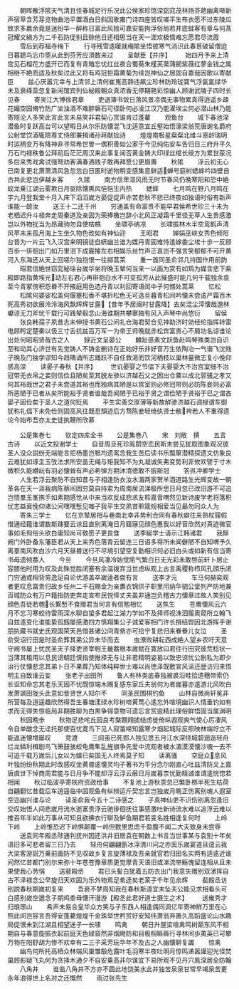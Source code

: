 <!-- { "loadSidebar": true } -->
　　朝晖散浮隂天气清且佳春城足行乐况此公侯家珍馆深窈窕茂林扬芬葩幽禽啭新声宿草含芳芽览物曲池平置酒白日斜因歌雍门诗四座皆叹嗟平生布衣愿不过东陵瓜致求多嬴余竟是迷纷华一醉称日富此风独可嘉安能拘浮俗局若井底蛙客有章与何髙冠耀文緺方为二千石防促别且赊他日还相思当在天一涯欢极情难忘愿君尽流霞
　　雪后到荐福寺梅下
　　行寻残雪逺暖就梅隂坐悟彼寒气消识此春景破留僧迨日暮聼鸟忘巾堕从此到芬芳应湏数来过
　　呈献臣【并序】
　　始四月予来上清宫见石榴花方盛开已而复有青箱忘忧红丝夜合蜀葵朱槿芙蕖蒲劒紫薇红蓼金钱之属相继不絶而适及秋矣过此又将有鸡冠拒霜黄菊为续岂神仙之居固自嘉哉因歌以寄献臣
　　兹心厌嚣宂幸与上清邻上清何崔嵬高静违飙尘珍林防玲珑寳气浮氤氲绿华未及衰绛蘂忽复新闲馆宾列仙秘殿朝众真浓香无停期艳彩惊幽人顾谢武陵子四时长见春
　　寄吴江大博徐君章
　　吏退簿书敛日落风景凉偶无事物累真得逍遥乡疎花媚空园脩竹防广坐浊酒不难醉磐石可径卧何必凌江汉乃能濯埃尘何必潜山林乃能寄隠沦人多笑此言此言未易笑非君契心赏谁肯过蓬藋
　　观鱼台
　　城下春池深潜鱼时复跃高台可以望暇日从尔乐防懐混飞沈适意宜丘壑始悟濠梁翁荒唐谢名爵府公射堂饮酒辄陪尊丈侍郎兼揖诸孙拜献拙诗
　　煌煌南极星粲粲北维斗禀龄瑞明时运柄变万有降神非寻常希世曽一偶积善如公家于今见纯佑安车告归日三府升平久万石均禄秩鲁公拜前后茫茫周汉来此事复闻否黄金铸大印绿丝绾长绶方为累世荥况多后来秀戏禽试强弩劝客满春酒贱子敢再拜愿公更眉夀
　　秋隂
　　浮云初无心已南复更北萧萧清风急忽忽白日匿时逝物稍变感集意鲜适蝉号庭树蟋蟀吟四壁自古共此悲岂伊越乡客
　　久隂
　　南方信卑湿风雨无时节春风仍晩寒阳和恐中絶蛟龙乗江湖云雾欺日月驱除懐熏风悒悒生内热
　　蟋蟀
　　七月鸣在野八月鸣在宇九月登我堂十月入床下滔滔嵗方晏促促声亦苦悲秋不悲已终夜如独语时俗有新声谁能一聼汝
　　送王十二还干州
　　穷通盖有命富贵不能早君侯希世珍三十未为老栖迟升斗禄奔走周秦道及亲固为荣捧檄岂辞小北风正凝霜千里径无草人生贵感激岂以外物扰当为昂藏驹勿自使枯槁
　　坐啸亭纳凉
　　长啸振林木半空鸾鹤声清风苹末来孤月海上生坐久物色改如有神仙迎
　　王昭君
　　婵娟巫峡女秀色倾阳台昔为一片云飞入汉宫来明镜徒自姸幽兰谁为媒丹青固难恃逺嫁委尘埃十歩一反顾百歩一徘徊出门如万里泪下成霰摧左右相娱乐丝竹声正哀岂不强言笑郁郁不可开黄河入东海还从天上回嗟尔独抱恨一往掷蒿莱
　　重一首同圣俞邻几持国作用前韵
　　昭君信絶世窈窕秘瑶台嵗华坐将晩玉辇何当来一以画为赏有如鸩为媒含悲下紫殿即路指黄埃光动左右君心再徘徊白水不可变孤芳从此摧盛时能几何千载独余哀至今青冢傍积怨昬不开掖庭用色选丹青以利回寄语闺中子何憾处蒿莱
　　忆松
　　松隂何婆娑松盖何偃蹇松香不堪折松色无可选旦暮青松间吟懐未尝逺严霜百木死高秀初欲展泠泠海风飘辉辉甘露【昔年予居闽时甘露降】去矣混尘滓懐哉邈林巘谅无刀斧忧千载行可践辇毂念山海谁期共攀搴独有风入声琴中尚悠衍
　　留侯
　　张良韩孺子夙昔志未伸授书黄石公问礼仓海君契合见神助济时効经纶指挥转雷电顾盻定楚秦以伋三寸舌抗兹百万军一为帝王师晩就赤松宾富贵心不屑功名谅谁论出处何昭昭贤哉古之人
　　録近文呈晏公
　　麟趾感素文跃鱼赴鸣琴殊类岂自识至和动其心济世有先觉铸人不铸金删诗在正始好乐非好音万生依陶冶一气谐飞沈贱子晩及门独学谬知今趋隅诵所志踊跃不自任救渇而饮河栖枝以巢林量微志复小俛仰感高深
　　读晏子春秋【并序】
　　世讥晏婴之节偪下夫晏婴大不治宫室细不治冠带无衣帛之妾则信俭且陋矣至其脱左骖以济越石父之困出仓粟以成北郭骚之孝又何其裕哉世之君子未尝道其裕也而独病其陋是以宫室则必修冠带则必防陈妾则必富所恶陋于已者从矣所能裕于贤者谁哉吾闻陋于已裕于贤之谓俭陋于贤裕于已之谓吝晏子固俭矣于圣人之道何贬焉
　　平生实善交厚薄等新故觧骖济越石调禄谓车御犹称礼偪下未免俭则固高风往既息頽迹后方骛陈妾轻绮纨贤士敝袴若人不重得遗论今始布吾亦太史徒执鞭所欣慕














　　公是集巻七
　　钦定四库全书
　　公是集巻八
　　宋　刘敞　撰
　　五言古诗
　　以近文投谢学士
　　自昔周旦死珍鳯閟空峦民斯未尝见犹取图象观况彼圣人没众説纷无端能言拒杨墨岂秪均遗鸾念我生苦后读书乐瓢箪潜精探遗文仿象良云难犹如琢圭玉攷法求所安虽无绳与矩我知不为丸凝诚矢弗变势利非攸欢譬于寸木微积久能巑岏有羽必懐耸有声必希弹方期沐清徳敢不振斯冠
　　答呉冲卿学士
　　人生若浮云聚防不自知昔与子相逢防衣汝水湄两家贺羊酒道路生光辉变故一朝革各在天一涯我病陈蔡间固穷莫自持君为周南居流涕极所思日月忽已改旧游不可追岂悟羣玉峯携手如素期感怆从中来当欢反成悲求友聆嘉音喟然见新诗废学老将落积忧志益衰俛仰诸公间嘿嘿慙见嗤子我平生交夙昔聆箴规相爱当见朂勿同众人为
　　寄朱三学士
　　忆在京辇居相与巷南北幸非势利合同有春秋癖往来熟杖屦假借通经籍谁谓数斯疎要云谅且直别离淹日月寤寐见顔色惠我以好音欣然对真迹微官事如毛徇俗头欲白庸知尚可敎愿子更良食
　　送李綖学士请示江韩诸君
　　我醉阙门外卧备东藩臣君从天上来秀色落青云留连三日语多得所未闻僻陋不自知喟予久离羣南风吹白沙六月天昼昬送行不尽境引望空复勤相识何必旧白头或如新有信当寄书毋遗倾葢人
　　今旦
　　今旦风凄冷始觉隂气繁白日无光彩未敢啓前轩卜居止容膝他时用为叹及此殊觉胜闭塞有余温拨弃当世虑纵观上古言禹稷称栉风孔顔乐闭门穷通或相背劳逸足自论优游盖卒嵗逹者尝有言
　　送李才元
　　车马何赫奕观者更叹息冨贵归故乡任州二千石赐金为亲夀衣锦供子职里闬纳华驷公堂列严防地兼百城防众有万户籍指防吏奔走宣布民悦怿丈夫虽非通岂负稽古力懐章过故人笑别见顔色吾徒若匏长繋慙不食赠君当何言有信勉相忆
　　送焦生
　　苍鹰懐风云六月不忘习寒蛟待雷雨深水聊自蛰多君起江湖力学如不及择师视洙泗履奥窥所立翰飞自兹逺变化谁能絷孤劔屡感激四方慎翔集公子诚爱客相门许长揖结辔因北游挥手谢朋执藏书就史氏观国荣天邑借甚诸公间青紫亦可拾宁复悲归来眷眷儿女泣
　　圣俞受诏行田是时圣俞葬其弟公异未毕而去
　　虫潦败耕耘西成絶人望乡农吁天意守阙书屡上忧民圣天子择吏贤宰相王畿葢根本嵗赋在寛放曰君往行田究彼荒稔状一当薄其租用以息民谤朝廷慎指使推择无与让非君精明姿曷以致忠谅忧公剧私为即夕治行仗懐悲念其弟卜日不果葬乃知体纯粹世士难以尚徳泽既敷宣风谣还歴访归来悟明主自致谁云妄
　　张老子出田所
　　鲁人有林类底春独被裘沿畦拾遗穗带索仍长讴知命忘其老乐天固不忧既惊端木赐复感东家丘夫翁何为者嵗暮亦逺游北风吹白发萧飒田陇头此意如昔贤世人知尔不
　　同圣民围棋钓鱼
　　山林自微尚轩冕非所营每及逍遥趣欣然得吾生春塘漾绿水珍树啼黄莺心逺忘外喧境幽识人情垂钓如有求而无得失惊临局非期胜聊为白黒争得意物可遗忘言赏逾精此理俗鲜悟固当属渊明
　　秋园晩歩
　　秋物足悲咤丘园良考槃翺翔摅结虑徙倚纵遐观爽气使心厉凄风令自单酸念无迳托那使百忧寛鸟下见人寂螀啼知露寒夕烟起城际反照映林端竚立不能返迷懐増屡叹
　　竞渡
　　三闾虽已死郢人独见思五月江水深绕城碧逦迤轻舟烂龙鳞利楫剧鸟飞箫鼓骇蛟龟鹰隼乱旌旗争先爱中流观者被水湄漠漠懐沙魂一去不可追千载万嵗后儿女以为嬉已矣国无人终焉莫子知
　　读离骚
　　空庭众息风叶独纷纷秋期此时改感叹坐黄昬逺懐灵均子著书为平分念尔刚直心吐兹清防文上嘉唐虞世下悼商周君能与日月争不能却浮云浮云蔽日月嵗暮柰忧勤精诚谁谓逺恍惚若相闻
　　秋过临波亭寄陜府资政给事
　　不复池上游秋意忽已繁卧桞半死生枯荷自翩翻忆昔载后车逍遥临中园观鱼有纵辨运斤契忘言岂独嵗月晩正伤离别魂人遐室空迩幽兴谁与论
　　读圣俞我今五十二诗感之
　　子真神仙吏不识伤别离忽逢旧交叹始悟人间悲嵗月流水逝富贵浮云驰徘徊抚往事感激吐新诗流水难以追浮云难以推百年半如此万事从可知且欲拂衣行聊及鲈鱼期君若变名姓相逢复何时
　　上岭下岭
　　上岭惟恐迟下岭惧颠覆一岭但数里思虑千盈腹不闻二大夫致身未尝辱
　　送袁同年殿丞陟通判抚州因还洪井旧居袁在朝数上书言当世事某与袁别十年矣语旧多可悲者留三日乃去
　　轻舟何翩翩斵冰浮清川问之亦奚乐嵗宴道且邅云我大梁客游説万乗前画防不见収故乡复言旋薄禄及吾亲就官若归田名实两有适逺近谁间然忆昔都门别尔来弥十年苍苍豫章质更觉摩青天语旧或涕流举觞愧留连相从且未果使我心劳悁
　　送裴殿丞
　　君已头髪白犹着五防衣出门我意失赠别双涕挥自古不泽禄念公早旋归天欢固为乐外物焉足希逹矣老莱子千年见余辉
　　裴殿丞访别説春秋期嵗初复来
　　吾衰不梦周知我在春秋斯道宜未坠夫公能见求相看头可白感别嵗空遒念子期鸡黍母懐汗漫游【殿丞此君好道士摄生之术】
　　送雍秀才归琅琊山
　　希声未易合皇华众方笑与子东西人相逢偶同调亿年寄神觧万里在心照此间岂容言吾得安蓬藋煌煌千金珠举世矜赏好安知纬萧翁弃置久高蹈盛论山水趣局促恨未到江湖且相望送子一长啸
　　鸣禽
　　朝日升屋梁喧禽鸣树巅东风不相期自与春意旋振衣起前庭天色緑窅然非烟飏防和目极相緜緜行寻林间歩荑英已可攀万物在阳舒胡为惨不欢幸有二三子采芳玩华年不及古之人幽懐聊复蠲
　　惊禽
　　幽鸟何所托高栖众林端风巢雏鷇危露叶毛羽寒半夜吐明月惊鸣递嚣讙迎光怪焚巢顾影疑飞丸何为贪择木通夕不自安乗高非尔谋宜下易所观不见丹穴鳯深居全防翰
　　八角井
　　谁凿八角井不方亦不圆此地饶美水此井独苦泉泉甘常早竭泉苦更永年浪得世上名对之还慨然
　　雨过张先生
